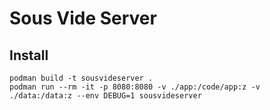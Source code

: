 # Sous Vide Server

## Install
```
podman build -t sousvideserver .
podman run --rm -it -p 8080:8080 -v ./app:/code/app:z -v ./data:/data:z --env DEBUG=1 sousvideserver
```
